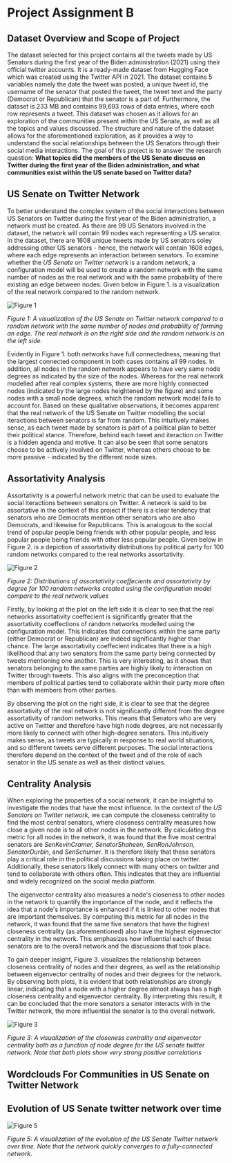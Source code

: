 # Project Assignment B

## Dataset Overview and Scope of Project

The dataset selected for this project contains all the tweets made by US Senators during the first year of the Biden administration (2021) using their official twitter accounts. It is a ready-made dataset from Hugging Face which was created using the Twitter API in 2021. The dataset contains 5 variables namely the date the tweet was posted, a unique tweet id, the username of the senator that posted the tweet, the tweet text and the party (Democrat or Republican) that the senator is a part of. Furthermore, the dataset is 233 MB and contains 99,693 rows of data entries, where each row represents a tweet. This dataset was chosen as it allows for an exploration of the communities present within the US Senate, as well as all the topics and values discussed. The structure and nature of the dataset allows for the aforementioned exploration, as it provides a way to understand the social relationships between the US Senators through their social media interactions. The goal of this project is to answer the research question: **What topics did the members of the US Senate discuss on Twitter during the first year of the Biden administration, and what communities exist within the US senate based on Twitter data?**

## US Senate on Twitter Network

To better understand the complex system of the social interactions between US Senators on Twitter during the first year of the Biden administration, a network must be created. As there are 99 US Senators involved in the dataset, the network will contain 99 nodes each representing a US senator. In the dataset, there are 1608 unique tweets made by US senators soley addressing other US senators - hence, the network will contain 1608 edges, where each edge represents an interaction between senators. To examine whether the *US Senate on Twitter network* is a random network, a configuration model will be used to create a random network with the same number of nodes as the real network and with the same probability of there existing an edge between nodes. Given below in Figure 1. is a visualization of the real network compared to the random network. 

![Figure 1](figures/network_vs_random_network.png)

*Figure 1: A visualization of the US Senate on Twitter network compared to a random network with the same number of nodes and probability of forming an edge. The real network is on the right side and the random network is on the left side.*

Evidently in Figure 1. both networks have full connectedness, meaning that the largest connected component in both cases contains all 99 nodes. In addition, all nodes in the random network appears to have very same node degrees as indicated by the size of the nodes. Whereas for the real network modelled after real complex systems, there are more highly connected nodes (indicated by the large nodes heightened by the figure) and some nodes with a small node degrees, which the random network model fails to account for. Based on these qualitative observations, it becomes apparent that the real network of the US Senate on Twitter modelling the social iteractions between senators is far from random. This intuitively makes sense, as each tweet made by senators is part of a political plan to better their political stance. Therefore, behind each tweet and iteraction on Twitter is a hidden agenda and motive. It can also be seen that some senators choose to be actively involved on Twitter, whereas others choose to be more passive - indicated by the different node sizes. 

## Assortativity Analysis

Assortativity is a powerful network metric that can be used to evaluate the social iteractions between senators on Twitter. A network is said to be assortative in the context of this project if there is a clear tendency that senators who are Democrats mention other senators who are also Democrats, and likewise for Republicans. This is analogous to the social trend of popular people being friends with other popular people, and less popular people being friends with other less popular people. Given below in Figure 2. is a depiction of assortativity distributions by political party for 100 random networks compared to the real networks assortativity. 

![Figure 2](figures/assortativity_analysis.png)

*Figure 2: Distributions of assortativity coeffecients and assortativity by degree for 100 random networks created using the configuration model compare to the real network values*

Firstly, by looking at the plot on the left side it is clear to see that the real networks assortativity coeffecient is significantly greater that the assortativity coeffections of random networks modelled using the configuration model. This indicates that connections within the same party (either Democrat or Republican) are indeed significantly higher than chance. The large assortativity coeffecient indicates that there is a high likelihood that any two senators from the same party being connected by tweets mentioning one another. This is very interesting, as it shows that senators belonging to the same parties are highly likely to interaction on Twitter through tweets. This also aligns with the preconception that members of political parties tend to collaborate within their party more often than with members from other parties.  

By observing the plot on the right side, it is clear to see that the degree assortativity of the real network is not significantly different from the degree assortativity of random networks. This means that Senators who are very active on Twitter and therefore have high node degrees, are not necessarily more likely to connect with other high-degree senators. This intuitively makes sense, as tweets are typically in response to real world situations, and so different tweets serve different purposes. The social interactions therefore depend on the context of the tweet and of the role of each senator in the US senate as well as their distinct values. 

## Centrality Analysis 

When exploring the properties of a social network, it can be insightful to investigate the nodes that have the most influence. In the context of the *US Senators on Twitter network*, we can compute the closeness centrality to find the most central senators, where closeness centrality measures how close a given node is to all other nodes in the network. By calculating this metric for all nodes in the network, it was found that the five most central senators are *SenKevinCramer, SenatorShaheen, SenRonJohnson, SenatorDurbin,* and *SenSchumer*. It is therefore likely that these senators play a critical role in the political discussions taking place on twitter. Additionally, these senators likely connect with many others on twitter and tend to collaborate with others often. This indicates that they are influential and widely recognized on the social media platform.  

The eigenvector centrality also measures a node's closeness to other nodes in the network to quantify the importance of the node, and it reflects the idea that a node's importance is enhanced if it is linked to other nodes that are important themselves. By computing this metric for all nodes in the network, it was found that the same five senators that have the highest closeness centrality (as aforementioned) also have the highest eigenvector centrality in the network. This emphasizes how influential each of these senators are to the overall network and the discussions that took place.  

To gain deeper insight, Figure 3. visualizes the relationship between closeness centrality of nodes and their degrees, as well as the relationship between eigenvector centrality of nodes and their degrees for the network. By observing both plots, it is evident that both relationships are strongly linear, indicating that a node with a higher degree almost always has a high closeness centrality and eigenvector centrality. By interpreting this result, it can be concluded that the more senators a senator interacts with in the Twitter network, the more influential the senator is to the overall network. 

![Figure 3](figures/centrality_analysis.png)

*Figure 3: A visualization of the closeness centrality and eigenvector centrality both as a function of node degree for the US senate twitter network. Note that both plots show very strong positive correlations*

## Wordclouds For Communities in US Senate on Twitter Network

## Evolution of US Senate twitter network over time

![Figure 5](figures/network_evolution.png)

*Figure 5: A visualization of the evolution of the US Senate Twitter network over time. Note that the network quickly converges to a fully-connected network.*




